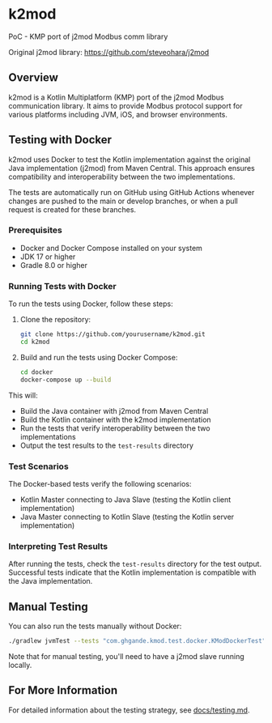 # k2mod
PoC - KMP port of j2mod Modbus comm library

Original j2mod library: https://github.com/steveohara/j2mod

## Overview
k2mod is a Kotlin Multiplatform (KMP) port of the j2mod Modbus communication library. It aims to provide Modbus protocol support for various platforms including JVM, iOS, and browser environments.

## Testing with Docker
k2mod uses Docker to test the Kotlin implementation against the original Java implementation (j2mod) from Maven Central. This approach ensures compatibility and interoperability between the two implementations.

The tests are automatically run on GitHub using GitHub Actions whenever changes are pushed to the main or develop branches, or when a pull request is created for these branches.

### Prerequisites
- Docker and Docker Compose installed on your system
- JDK 17 or higher
- Gradle 8.0 or higher

### Running Tests with Docker
To run the tests using Docker, follow these steps:

1. Clone the repository:
   ```bash
   git clone https://github.com/yourusername/k2mod.git
   cd k2mod
   ```

2. Build and run the tests using Docker Compose:
   ```bash
   cd docker
   docker-compose up --build
   ```

This will:
- Build the Java container with j2mod from Maven Central
- Build the Kotlin container with the k2mod implementation
- Run the tests that verify interoperability between the two implementations
- Output the test results to the `test-results` directory

### Test Scenarios
The Docker-based tests verify the following scenarios:
- Kotlin Master connecting to Java Slave (testing the Kotlin client implementation)
- Java Master connecting to Kotlin Slave (testing the Kotlin server implementation)

### Interpreting Test Results
After running the tests, check the `test-results` directory for the test output. Successful tests indicate that the Kotlin implementation is compatible with the Java implementation.

## Manual Testing
You can also run the tests manually without Docker:

```bash
./gradlew jvmTest --tests "com.ghgande.kmod.test.docker.KModDockerTest"
```

Note that for manual testing, you'll need to have a j2mod slave running locally.

## For More Information
For detailed information about the testing strategy, see [docs/testing.md](docs/testing.md).

